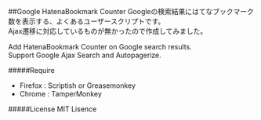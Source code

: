 ##Google HatenaBookmark Counter
Googleの検索結果にはてなブックマーク数を表示する、よくあるユーザースクリプトです。  
Ajax遷移に対応しているものが無かったので作成してみました。 

Add HatenaBookmark Counter on Google search results.  
Support Google Ajax Search and Autopagerize.

#####Require
 * Firefox : Scriptish or Greasemonkey  
 * Chrome : TamperMonkey

#####License
MIT Lisence